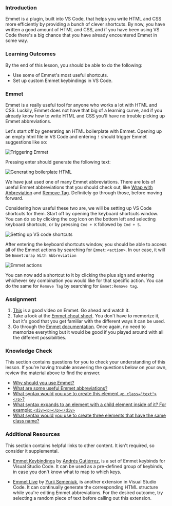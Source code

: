 ### Introduction

Emmet is a plugin, built into VS Code, that helps you write HTML and CSS more efficiently by providing a bunch of clever shortcuts. By now, you have written a good amount of HTML and CSS, and if you have been using VS Code there's a big chance that you have already encountered Emmet in some way.

### Learning Outcomes

By the end of this lesson, you should be able to do the following:

-   Use some of Emmet's most useful shortcuts.
-   Set up custom Emmet keybindings in VS Code.

### Emmet

Emmet is a really useful tool for anyone who works a lot with HTML and CSS. Luckily, Emmet does not have that big of a learning curve, and if you already know how to write HTML and CSS you'll have no trouble picking up Emmet abbreviations.

Let's start off by generating an HTML boilerplate with Emmet. Opening up an empty html file in VS Code and entering `!` should trigger Emmet suggestions like so:

![Triggering Emmet](https://cdn.statically.io/gh/TheOdinProject/curriculum/1953c1f219a8b321e7ecef9ebcb92834f50ffb9f/html_css/intermediate_html/emmet/imgs/00.png)

Pressing enter should generate the following text:

![Generating boilerplate HTML](https://cdn.statically.io/gh/TheOdinProject/curriculum/1953c1f219a8b321e7ecef9ebcb92834f50ffb9f/html_css/intermediate_html/emmet/imgs/01.png)

We have just used one of many Emmet abbreviations. There are lots of useful Emmet abbreviations that you should check out, like [Wrap with Abbreviation](https://docs.emmet.io/actions/wrap-with-abbreviation/) and [Remove Tag](https://docs.emmet.io/actions/remove-tag/). Definitely go through those, before moving forward.

Considering how useful these two are, we will be setting up VS Code shortcuts for them.
Start off by opening the keyboard shortcuts window. You can do so by clicking the cog icon on the bottom left and selecting keyboard shortcuts, or by pressing `Cmd + K` followed by `Cmd + S`.

![Setting up VS code shortcuts](https://cdn.statically.io/gh/TheOdinProject/curriculum/1953c1f219a8b321e7ecef9ebcb92834f50ffb9f/html_css/intermediate_html/emmet/imgs/02.png)

After entering the keyboard shortcuts window, you should be able to access all of the Emmet actions by searching for `Emmet:<action>`. In our case, it will be `Emmet:Wrap With Abbreviation`

![Emmet actions](https://cdn.statically.io/gh/TheOdinProject/curriculum/1953c1f219a8b321e7ecef9ebcb92834f50ffb9f/html_css/intermediate_html/emmet/imgs/03.png)

You can now add a shortcut to it by clicking the plus sign and entering whichever key combination you would like for that specific action.
You can do the same for `Remove Tag` by searching for `Emmet:Remove tag`.

### Assignment

<div class="lesson-content__panel" markdown="1">

1.  [This](https://www.youtube.com/watch?v=V8vizNQKtx0) is a good video on Emmet. Go ahead and watch it.
2.  Take a look at the [Emmet cheat sheet](https://docs.emmet.io/cheat-sheet/). You don't have to memorize it, but it's good that you get familiar with the different ways it can be used.
3.  Go through the [Emmet documentation](https://docs.emmet.io/). Once again, no need to memorize everything but it would be good if you played around with all the different possibilities.

</div>

### Knowledge Check

This section contains questions for you to check your understanding of this lesson. If you’re having trouble answering the questions below on your own, review the material above to find the answer.

-   [Why should you use Emmet?](#emmet)
-   [What are some useful Emmet abbreviations?](#emmet)
-   [What syntax would you use to create this element `<p class="text"></p>`?](https://docs.emmet.io/cheat-sheet/)
-   [What syntax expands to an element with a child element inside of it? For example: `<div><p></p></div>`](https://docs.emmet.io/cheat-sheet/)
-   [What syntax would you use to create three elements that have the same class name?](https://docs.emmet.io/cheat-sheet/)

### Additional Resources

This section contains helpful links to other content. It isn't required, so consider it supplemental.

-   [Emmet Keybindings](https://marketplace.visualstudio.com/items?itemName=agutierrezr.emmet-keybindings) by [Andrés Gutiérrez](https://agutierrezr.github.io/), is a set of Emmet keybinds for Visual Studio Code. It can be used as a pre-defined group of keybinds, in case you don't know what to map to which keys.

-   [Emmet Live](https://marketplace.visualstudio.com/items?itemName=ysemeniuk.emmet-live) by [Yurii Semeniuk](https://github.com/semeniuk), is another extension in Visual Studio Code. It can continually generate the corresponding HTML structure while you're editing Emmet abbreviations. For the desired outcome, try selecting a random piece of text before calling out this extension.
